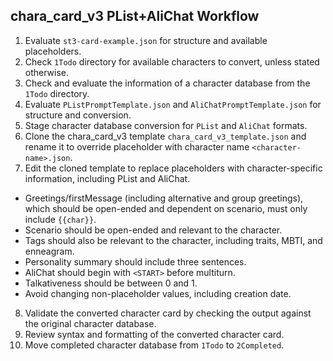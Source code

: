 ## chara_card_v3 PList+AliChat Workflow
1. Evaluate `st3-card-example.json` for structure and available placeholders.
2. Check `1Todo` directory for available characters to convert, unless stated otherwise.
3. Check and evaluate the information of a character database from the `1Todo` directory.
4. Evaluate `PListPromptTemplate.json` and `AliChatPromptTemplate.json` for structure and conversion.
5. Stage character database conversion for `PList` and `AliChat` formats.
6. Clone the chara_card_v3 template `chara_card_v3_template.json` and rename it to override placeholder with character name `<character-name>.json`.
7. Edit the cloned template to replace placeholders with character-specific information, including PList and AliChat.
- Greetings/firstMessage (including alternative and group greetings), which should be open-ended and dependent on scenario, must only include `{{char}}`.
- Scenario should be open-ended and relevant to the character.
- Tags should also be relevant to the character, including traits, MBTI, and enneagram.
- Personality summary should include three sentences.
- AliChat should begin with `<START>` before multiturn.
- Talkativeness should be between 0 and 1.
- Avoid changing non-placeholder values, including creation date.
8. Validate the converted character card by checking the output against the original character database.
9. Review syntax and formatting of the converted character card.
10. Move completed character database from `1Todo` to `2Completed`.
